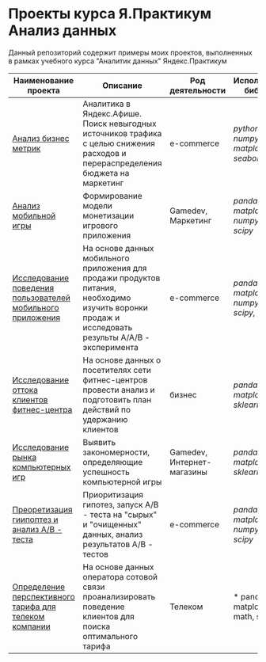 # Проекты курса Я.Практикум Анализ данных

Данный репозиторий содержит примеры моих проектов, выполненных в рамках учебного курса 
"Аналитик данных" Яндекс.Практикум

|Наименование проекта|Описание|Род деятельности|Использованные библиотеки|
|-----|------|------|------|
|[Анализ бизнес метрик](https://github.com/Dimqa4a/my_project_in_course_Yandex.Practicum/tree/main/%D0%90%D0%BD%D0%B0%D0%BB%D0%B8%D0%B7%20%D0%B1%D0%B8%D0%B7%D0%BD%D0%B5%D1%81%20%D0%BC%D0%B5%D1%82%D1%80%D0%B8%D0%BA)|Аналитика в Яндекс.Афише. Поиск невыгодных источников трафика с целью снижения расходов и перераспределения бюджета на маркетинг|e-commerce|*python, pandas, numpy, matplotlib, seaborn*|
|[Анализ мобильной игры](https://github.com/Dimqa4a/my_project_in_course_Yandex.Practicum/tree/main/%D0%90%D0%BD%D0%B0%D0%BB%D0%B8%D0%B7%20%D0%B8%D0%B3%D1%80%D1%8B)|Формирование модели монетизации игрового приложения|Gamedev, Маркетинг|*pandas, matplotlib, numpy, seaborn, scipy*|
|[Исследование поведения пользователей мобильного приложения](https://github.com/Dimqa4a/my_project_in_course_Yandex.Practicum/tree/main/%D0%98%D1%81%D1%81%D0%BB%D0%B5%D0%B4%D0%BE%D0%B2%D0%B0%D0%BD%D0%B8%D0%B5%20%D0%B2%D0%BE%D1%80%D0%BE%D0%BD%D0%BA%D0%B8%20%D0%BF%D0%BE%D0%BB%D1%8C%D0%B7%D0%BE%D0%B2%D0%B0%D1%82%D0%B5%D0%BB%D0%B5%D0%B9%2C%20%D0%90-%D0%90-%D0%92%20%D1%82%D0%B5%D1%81%D1%82)|На основе данных мобильного приложения для продажи продуктов питания, необходимо изучить воронки продаж и исследовать результы A/A/B - эксперимента|e-commerce|*pandas, matplotlib, numpy, math, scipy, plotly*|
|[Исследование оттока клиентов фитнес-центра](https://github.com/Dimqa4a/my_project_in_course_Yandex.Practicum/tree/main/%D0%98%D1%81%D1%81%D0%BB%D0%B5%D0%B4%D0%BE%D0%B2%D0%B0%D0%BD%D0%B8%D0%B5%20%D0%BE%D1%82%D1%82%D0%BE%D0%BA%D0%B0%20%D0%BA%D0%BB%D0%B8%D0%B5%D0%BD%D1%82%D0%BE%D0%B2%20%D1%84%D0%B8%D1%82%D0%BD%D0%B5%D1%81-%D1%86%D0%B5%D0%BD%D1%82%D1%80%D0%B0)|На основе данных о посетителях сети фитнес-центров провести анализ и подготовить план действий по удержанию клиентов|бизнес|*pandas, matplotlib, sklearn, scipy*|
|[Исследование рынка компьютерных игр](https://github.com/Dimqa4a/my_project_in_course_Yandex.Practicum/tree/main/%D0%98%D1%81%D1%81%D0%BB%D0%B5%D0%B4%D0%BE%D0%B2%D0%B0%D0%BD%D0%B8%D0%B5%20%D1%80%D1%8B%D0%BD%D0%BA%D0%B0%20%D0%B8%D0%B3%D1%80)|Выявить закономерности, определяющие успешность компьютерной игры|Gamedev, Интернет-магазины|*pandas, matplotlib, sklearn, scipy*|
|[Преоретизация гиипоптез и анализ A/B - теста](https://github.com/Dimqa4a/my_project_in_course_Yandex.Practicum/tree/main/%D0%9F%D1%80%D0%B5%D0%BE%D1%80%D0%B5%D1%82%D0%B8%D0%B7%D0%B0%D1%86%D0%B8%D1%8F%20%D0%B3%D0%B8%D0%B8%D0%BF%D0%BE%D0%BF%D1%82%D0%B5%D0%B7%20%D0%B8%20%D0%B0%D0%BD%D0%B0%D0%BB%D0%B8%D0%B7%20A-B%20-%20%D1%82%D0%B5%D1%81%D1%82%D0%B0)|Приоритизация гипотез, запуск A/B - теста на "сырых" и "очищенных" данных, анализ результатов A/B - тестов|e-commerce|*pandas, matplotlib, numpy, datetime, scipy*|
|[Определение перспективного тарифа для телеком компании](https://github.com/Dimqa4a/my_project_in_course_Yandex.Practicum/tree/main/%D0%A1%D1%82%D0%B0%D1%82%D0%B8%D1%81%D1%82%D0%B8%D1%87%D0%B5%D1%81%D0%BA%D0%B8%D0%B9%20%D0%B0%D0%BD%D0%B0%D0%BB%D0%B8%D0%B7%20%D0%B4%D0%B0%D0%BD%D0%BD%D1%8B%D1%85%20%D1%82%D0%B0%D1%80%D0%B8%D1%84%D0%BE%D0%B2%20%D0%BC%D0%BE%D0%B1%D0%B8%D0%BB%D1%8C%D0%BD%D0%BE%D0%B3%D0%BE%20%D0%BE%D0%BF%D0%B5%D1%80%D0%B0%D1%82%D0%BE%D1%80%D0%B0)|На основе данных оператора сотовой связи проанализировать поведение клиентов для поиска оптимального тарифа|Телеком|* pandas, matplotlib, numpy, math, scipy*|